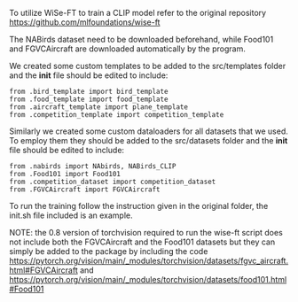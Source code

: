 To utilize WiSe-FT to train a CLIP model refer to the original repository https://github.com/mlfoundations/wise-ft

The NABirds dataset need to be downloaded beforehand, while Food101 and FGVCAircraft are downloaded automatically by the program.

We created some custom templates to be added to the src/templates folder and the __init__ file  should be edited to include:

```
from .bird_template import bird_template
from .food_template import food_template
from .aircraft_template import plane_template
from .competition_template import competition_template
```

Similarly we created some custom dataloaders for all datasets that we used. To employ them they should be added to the src/datasets folder and the __init__ file should be edited to include:

```
from .nabirds import NAbirds, NABirds_CLIP
from .Food101 import Food101
from .competition_dataset import competition_dataset
from .FGVCAircraft import FGVCAircraft
```

To run the training follow the instruction given in the original folder, the init.sh file included is an example.

NOTE: the 0.8 version of torchvision required to run the wise-ft script does not include both the FGVCAircraft and the Food101 datasets but they can simply be added to the package by including the code https://pytorch.org/vision/main/_modules/torchvision/datasets/fgvc_aircraft.html#FGVCAircraft and https://pytorch.org/vision/main/_modules/torchvision/datasets/food101.html#Food101
